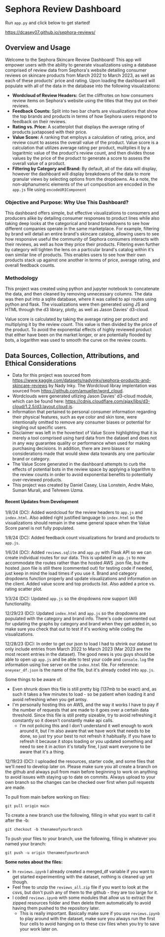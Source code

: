 # Sephora Review Dashboard

Run `app.py` and click below to get started!

https://dcasey07.github.io/sephora-reviews/

## Overview and Usage

Welcome to the Sephora Skincare Review Dashboard! This app will empower users with the ability to generate visualizations using a database comprised of review data from Sephora's website detailing consumer reviews on skincare products from March 2022 to March 2023, as well as each of these products' price and rating. Upon loading the dashboard will populate with all of the data in the database into the following visualizations:
- **Wordcloud of Review Headers:** Get the cliffnotes on how consumers review items on Sephora's website using the titles that they put on their reviews.
- **Feedback Counts:** Split into two bar charts are visualizations that show the top brands and products in terms of how Sephora users respond to feedback on their reviews.
- **Rating vs. Price:** A scatterplot that displays the average rating of products juxtaposed with their price.
- **Value Score:** A ranking that employs a calculation of rating, price, and review count to assess the overall value of the product. Value score is a calculation that utilizes average rating per product, mulitplies it by a logaritmic value of the product's review count, and then divides those values by the price of the product to generate a score to assess the overall value of a product.
- **Filtering by Category and Brand:** By default, all of the data will display, however the dashboard will display breakdowns of the data to more granular views by selecting options from the dropdowns. As a note, the non-alphanumeric elements of the url composition are encoded in the `app.js` file using `encodeURIComponent`

### Objective and Purpose: Why Use This Dashboard?
This dashboard offers simple, but effective visualizations to consumers and producers alike by detailing consumer responses to product lines while also taking deep looks at the categorical and brand breakdowns to see how different companies operate in the same marketplace. For example, filtering by brand will detail an entire brand's skincare catalog, allowing users to see how responsive useful the community of Sephora consumers interacts with their reviews, as well as how they price their products. Filtering even further by category will tighten the lens on a particular brand's catalog within it's own similar line of products. This enables users to see how their own products stack up against one another in terms of price, average rating, and overall feedback counts.

### Methodology
This project was created using python and jupyter notebook to concatenate the data, and then cleaned by removing unnecessary columns. The data was then put into a sqlite database, where it was called to api routes using python and flask. The visualizations were then generated using JS and HTML through the d3 library, plotly, as well as Jason Davies' d3-cloud.

Value score is calculated by taking the average rating per product and multiplying it by the review count. This value is then divided by the price of the product. To avoid the exponential effects of highly reviewed product that either have been on the market longer, or are potentially flooded by bots, a logarithm was used to smooth the curve on the review counts.

## Data Sources, Collection, Attributions, and Ethical Considerations
- Data for this project was sourced from https://www.kaggle.com/datasets/nadyinky/sephora-products-and-skincare-reviews by Nady Inky. The Wordcloud libray implentation was sourced from https://github.com/amueller/word_cloud.
- Wordclouds were generated utlizing Jason Davies' d3-cloud module, which can be found here: https://cdnjs.cloudflare.com/ajax/libs/d3-cloud/1.2.5/d3.layout.cloud.js.
- Information that pertained to personal consumer information regarding their physical features, such as eye color and skin tone, were intentionally omitted to remove any consumer biases or potential for singling out specific users.
- Disclaimer was left in the hovertext of Value Score highlighting that it is merely a tool comprised using hard data from the dataset and does not in any way guarantee quality or performance when used for making purchasing decisions. In addition, there are zero biases or considerations made that would skew data towards any one particular brand or category.
- The Value Score generated in the dashboard attempts to curb the effects of potential bots in the review space by applying a logarithm to the review counts in order to avoid exponential benefits to potentially over-reviewed products.
- This project was created by Daniel Casey, Lisa Lonstein, Andre Mako, Suman Murali, and Tehreem Uzma.

#### Recent Updates from Development
1/8/24 (DC): Added wordcloud for the review headers to `app.js` and `index.html`. Also added right justified language to `index.html` so the visualizations should remain in the same general space when the Value Score panel is not fully populated.

1/8/24 (DC): Added feedback count visualizations for brand and products to `app.js`.

1/6/24 (DC): Added `reviews.sqlite` and `app.py` with Flask API so we can create individual routes for our data. This is updated in `app.js` to now accommodate the routes rather than the hosted AWS .json file, but the hosted .json file is still there (commented out) for testing code if needed, just keep in mind the load times if you use it. Brand and category dropdowns function properly and update visualizations and information on the client. Added value score and top products list. Also added a price vs. rating scatter plot.

1/3/24 (DC): Updated `app.js` so the dropdowns now support (All) functionality.

12/29/23 (DC): Updated `index.html` and `app.js` so the dropdowns are populated with the category and brand info. There's code commented out for updating the graphs by category and brand when they get added in, so make sure you check that out to test if it's working while coding the visualizations.

12/28/23 (DC): In order to get our json to load I had to shrink our dataset to only include entries from March 2022 to March 2023 (Mar 2023 are the most recent entries in the dataset). The good news is you guys should be able to open up `app.js` and be able to test your code and `console.log` the information using live server on the `index.html` file. For reference: `oneyear_df.json` is the name of the file, but it's already coded into `app.js`.

Some things to be aware of:
- Even shrunk down this file is still pretty big (137mb to be exact) and, as such it takes a few minutes to load - so be patient when loading it and avoid refreshing when you get antsy.
- I'm personally hosting this on AWS, and the way it works I have to pay if the number of requests that are made to it goes over a certain data threshold. Since this file is still pretty sizeable, try to avoid refreshing it constantly so it doesn't constantly make api calls.
  - I'm not policing this and I don't understand it well enough to work around it, but I'm also aware that we have work that needs to be done, so just try your best to not refresh it habitually. If you have to refresh it because it stops loading or you updated something and need to see it in action it's totally fine, I just want everyone to be aware that it's a thing.

12/19/23 (DC): I uploaded the resources, starter code, and some files that we'll need to develop later on. Please make sure you all create a branch on the github and always pull from main before beginning to work on anything to avoid issues with staying up to date on commits. Always upload to your own branch so the changes can be checked over first when pull requests are made.

To pull from main before working on files:

`git pull origin main`


To create a new branch use the following, filling in what you want to call it after the -b:

`git checkout -b thenameofyourbranch`

To push your files to your branch, use the following, filling in whatever you named your branch:

`git push -u origin thenameofyourbranch`

**Some notes about the files:**
- In `reviews.ipynb` I already created a merged_df variable if you want to get started experimenting with the dataset, nothing is cleaned up yet though.
- Feel free to unzip the `reviews_all.zip` file if you want to look at the csvs, but don't push any of them to the github - they are too large for it.
- I coded `reviews.ipynb` with some modules that allow us to extract the zipped resources folder and then delete them automatically to avoid having them pushed to the repository later.
  - This is really important. Basically make sure if you use `reviews.ipynb` to play around with the dataset, make sure you always run the first four cells to avoid hanging on to these csv files when you try to save your work later on.
